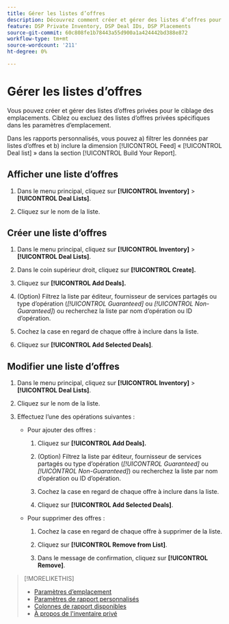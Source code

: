 ```yaml
---
title: Gérer les listes d’offres
description: Découvrez comment créer et gérer des listes d’offres pour le ciblage des emplacements.
feature: DSP Private Inventory, DSP Deal IDs, DSP Placements
source-git-commit: 60c808fe1b78443a55d900a1a424442bd388e872
workflow-type: tm+mt
source-wordcount: '211'
ht-degree: 0%

---
```


# Gérer les listes d’offres

<!-- Will later add fct for On-Demand deals, too, so keep title generic. Later add "DSP On Demand Inventory to feature metadata -->

Vous pouvez créer et gérer des listes d’offres privées pour le ciblage des emplacements. Ciblez ou excluez des listes d’offres privées spécifiques dans les paramètres d’emplacement.

Dans les rapports personnalisés, vous pouvez a) filtrer les données par listes d’offres et b) inclure la dimension [!UICONTROL Feed] « [!UICONTROL Deal list] » dans la section [!UICONTROL Build Your Report].

<!--
What's New:  

In custom reports, you can now a) filter data by deal lists and deals and b) include the [!UICONTROL Feed] dimensions "[!UICONTROL Deal list]" and "[!UICONTROL Deal]" in the [!UICONTROL Build Your Report] section.
-->

## Afficher une liste d’offres

1. Dans le menu principal, cliquez sur **[!UICONTROL Inventory]** > **[!UICONTROL Deal Lists]**.

1. Cliquez sur le nom de la liste.

## Créer une liste d’offres

1. Dans le menu principal, cliquez sur **[!UICONTROL Inventory]** > **[!UICONTROL Deal Lists]**.

1. Dans le coin supérieur droit, cliquez sur **[!UICONTROL Create].**

1. Cliquez sur **[!UICONTROL Add Deals].**

1. (Option) Filtrez la liste par éditeur, fournisseur de services partagés ou type d’opération (*[!UICONTROL Guaranteed]* ou *[!UICONTROL Non-Guaranteed]*) ou recherchez la liste par nom d’opération ou ID d’opération.

1. Cochez la case en regard de chaque offre à inclure dans la liste.

1. Cliquez sur **[!UICONTROL Add Selected Deals]**.

## Modifier une liste d’offres

1. Dans le menu principal, cliquez sur **[!UICONTROL Inventory]** > **[!UICONTROL Deal Lists]**.

1. Cliquez sur le nom de la liste.

1. Effectuez l’une des opérations suivantes :

   * Pour ajouter des offres :

      1. Cliquez sur **[!UICONTROL Add Deals].**

      1. (Option) Filtrez la liste par éditeur, fournisseur de services partagés ou type d’opération (*[!UICONTROL Guaranteed]* ou *[!UICONTROL Non-Guaranteed]*) ou recherchez la liste par nom d’opération ou ID d’opération.

      1. Cochez la case en regard de chaque offre à inclure dans la liste.

      1. Cliquez sur **[!UICONTROL Add Selected Deals]**.

   * Pour supprimer des offres :

      1. Cochez la case en regard de chaque offre à supprimer de la liste.

      1. Cliquez sur **[!UICONTROL Remove from List]**.

      1. Dans le message de confirmation, cliquez sur **[!UICONTROL Remove]**.

>[!MORELIKETHIS]
>
>* [Paramètres d’emplacement](/help/dsp/campaign-management/placements/placement-settings.md)
>* [Paramètres de rapport personnalisés](/help/dsp/reports/report-settings.md)
>* [Colonnes de rapport disponibles](/help/dsp/reports/report-columns.md)
>* [À propos de l&#39;inventaire privé](/help/dsp/inventory/private-inventory-about.md)
